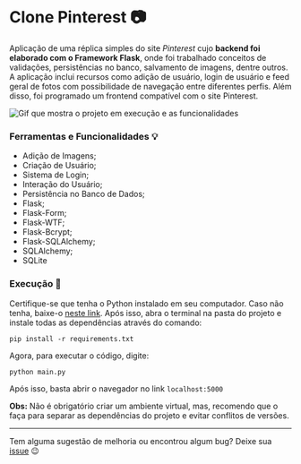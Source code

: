 # Clone Pinterest :camera:

Aplicação de uma réplica simples do site *Pinterest* cujo **backend foi elaborado com o Framework Flask**, onde foi trabalhado conceitos de validações, persistências no banco, salvamento de imagens, dentre outros. A aplicação inclui recursos como adição de usuário, login de usuário e feed geral de fotos com possibilidade de navegação entre diferentes perfis. Além disso, foi programado um frontend compatível com o site Pinterest.

![Gif que mostra o projeto em execução e as funcionalidades](https://i.imgur.com/yL1ZhJF.gif)

### Ferramentas e Funcionalidades :bulb:

- Adição de Imagens;
- Criação de Usuário;
- Sistema de Login;
- Interação do Usuário;
- Persistência no Banco de Dados;
- Flask;
- Flask-Form;
- Flask-WTF;
- Flask-Bcrypt;
- Flask-SQLAlchemy;
- SQLAlchemy;
- SQLite


### Execução :rocket:

Certifique-se que tenha o Python instalado em seu computador. Caso não tenha, baixe-o [neste link](https://www.python.org/downloads/).
Após isso, abra o terminal na pasta do projeto e instale todas as dependências através do comando:

```
pip install -r requirements.txt
```
Agora, para executar o código, digite:

```
python main.py
```

Após isso, basta abrir o navegador no link `localhost:5000`

**Obs:** Não é obrigatório criar um ambiente virtual, mas, recomendo que o faça para separar as dependências do projeto e evitar conflitos de versões.  



---

Tem alguma sugestão de melhoria ou encontrou algum bug? Deixe sua [issue](https://github.com/NadiaaOliverr/ToDo-List/issues) 😉